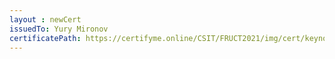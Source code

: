```yaml
--- 
layout : newCert 
issuedTo: Yury Mironov 
certificatePath: https://certifyme.online/CSIT/FRUCT2021/img/cert/keynote/YuryMironov_5f417.png
--- 
```

